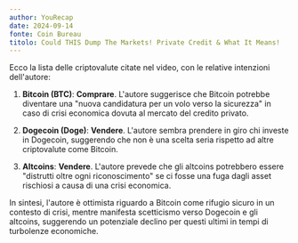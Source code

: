 ```yaml
---
author: YouRecap
date: 2024-09-14
fonte: Coin Bureau
titolo: Could THIS Dump The Markets! Private Credit & What It Means!
---
```


Ecco la lista delle criptovalute citate nel video, con le relative intenzioni dell'autore:

1. **Bitcoin (BTC)**: **Comprare**. L'autore suggerisce che Bitcoin potrebbe diventare una "nuova candidatura per un volo verso la sicurezza" in caso di crisi economica dovuta al mercato del credito privato.

2. **Dogecoin (Doge)**: **Vendere**. L'autore sembra prendere in giro chi investe in Dogecoin, suggerendo che non è una scelta seria rispetto ad altre criptovalute come Bitcoin.

3. **Altcoins**: **Vendere**. L'autore prevede che gli altcoins potrebbero essere "distrutti oltre ogni riconoscimento" se ci fosse una fuga dagli asset rischiosi a causa di una crisi economica.

In sintesi, l'autore è ottimista riguardo a Bitcoin come rifugio sicuro in un contesto di crisi, mentre manifesta scetticismo verso Dogecoin e gli altcoins, suggerendo un potenziale declino per questi ultimi in tempi di turbolenze economiche.
